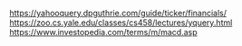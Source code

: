 https://yahooquery.dpguthrie.com/guide/ticker/financials/
https://zoo.cs.yale.edu/classes/cs458/lectures/yquery.html
https://www.investopedia.com/terms/m/macd.asp
